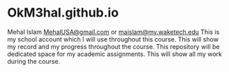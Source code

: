 # OkM3hal.github.io
Mehal Islam
MehalUSA@gmail.com or maislam@my.waketech.edu
This is my school account which I will use throughout this course. This will show my record and my progress throughout the course.
This repository will be dedicated space for my academic assignments. This will show all my work during the course.